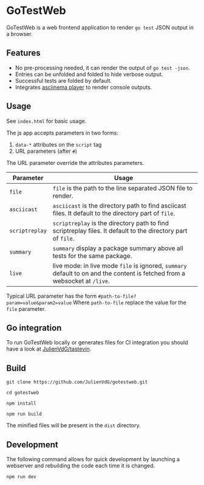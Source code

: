# GoTestWeb

GoTestWeb is a web frontend application to render `go test` JSON output in a browser.

## Features

 - No pre-processing needed, it can render the output of `go test -json`.
 - Entries can be unfolded and folded to hide verbose output.
 - Successful tests are folded by default.
 - Integrates [asciinema player](https://github.com/asciinema/asciinema-player) to render console outputs.

## Usage

See `index.html` for basic usage.

The js app accepts parameters in two forms:
 1. `data-*` attributes on the `script` tag
 2. URL parameters (after `#`)

The URL parameter override the attributes parameters.

| Parameter      | Usage |
| -------------- | ----- |
| `file`         | `file` is the path to the line separated JSON file to render. |
| `asciicast`    | `asciicast` is the directory path to find asciicast files. It default to the directory part of `file`. |
| `scriptreplay` | `scriptreplay` is the directory path to find scriptreplay files. It default to the directory part of `file`. |
| `summary`      | `summary` display a package summary above all tests for the same package. |
| `live`         | live mode: in live mode `file` is ignored, `summary` default to on and the content is fetched from a websocket at `/live`. |

Typical URL parameter has the form `#path-to-file?param=value&param2=value`
Where `path-to-file` replace the value for the `file` parameter.

## Go integration

To run GoTestWeb locally or generates files for CI integration you should have a look at [JulienVdG/tastevin](https://github.com/JulienVdG/tastevin).

## Build

```
git clone https://github.com/JulienVdG/gotestweb.git

cd gotestweb

npm install

npm run build
```

The minified files will be present in the `dist` directory.

## Development

The following command allows for quick development by launching a webserver and rebuilding the code each time it is changed.

```
npm run dev
```


